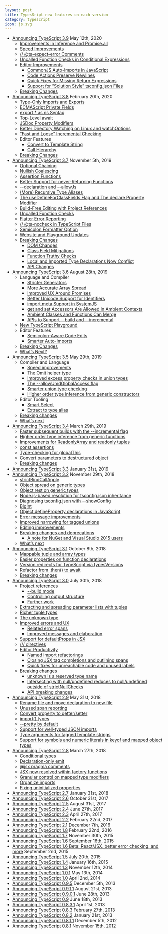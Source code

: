 ```yaml
---
layout: post
title: TypesSript new features on each version
category: typescript
icon: js.svg
---
```


* [Announcing TypeScript 3.9](https://devblogs.microsoft.com/typescript/announcing-typescript-3-9/) May 12th, 2020
    * [Improvements in Inference and Promise.all](https://devblogs.microsoft.com/typescript/announcing-typescript-3-9/#promise-improvements)
    * [Speed Improvements](https://devblogs.microsoft.com/typescript/announcing-typescript-3-9/#speed-improvements)
    * [// @ts-expect-error Comments](https://devblogs.microsoft.com/typescript/announcing-typescript-3-9/#ts-expect-error-comments)
    * [Uncalled Function Checks in Conditional Expressions](https://devblogs.microsoft.com/typescript/announcing-typescript-3-9/#uncalled-in-conditionals)
    * [Editor Improvements](https://devblogs.microsoft.com/typescript/announcing-typescript-3-9/#editor-improvements)
        * [CommonJS Auto-Imports in JavaScript](https://devblogs.microsoft.com/typescript/announcing-typescript-3-9/#cjs-auto-imports)
        * [Code Actions Preserve Newlines](https://devblogs.microsoft.com/typescript/announcing-typescript-3-9/#preserve-newlines)
        * [Quick Fixes for Missing Return Expressions](https://devblogs.microsoft.com/typescript/announcing-typescript-3-9/#missing-returns)
        * [Support for “Solution Style” tsconfig.json Files](https://devblogs.microsoft.com/typescript/announcing-typescript-3-9/#solution-style-tsconfig)
    * [Breaking Changes](https://devblogs.microsoft.com/typescript/announcing-typescript-3-9/#breaking-changes)
* [Announcing TypeScript 3.8](https://devblogs.microsoft.com/typescript/announcing-typescript-3-8/) February 20th, 2020
    * [Type-Only Imports and Exports](https://devblogs.microsoft.com/typescript/announcing-typescript-3-8/#type-only-imports-exports)
    * [ECMAScript Private Fields](https://devblogs.microsoft.com/typescript/announcing-typescript-3-8/#ecmascript-private-fields)
    * [export * as ns Syntax](https://devblogs.microsoft.com/typescript/announcing-typescript-3-8/#export-star-as-namespace-syntax)
    * [Top-Level await](https://devblogs.microsoft.com/typescript/announcing-typescript-3-8/#top-level-await)
    * [JSDoc Property Modifiers](https://devblogs.microsoft.com/typescript/announcing-typescript-3-8/#jsdoc-modifiers)
    * [Better Directory Watching on Linux and watchOptions](https://devblogs.microsoft.com/typescript/announcing-typescript-3-8/#better-directory-watching)
    * [“Fast and Loose” Incremental Checking](https://devblogs.microsoft.com/typescript/announcing-typescript-3-8/#assume-direct-dependencies)
    * Editor Features
        * [Convert to Template String](https://devblogs.microsoft.com/typescript/announcing-typescript-3-8/#convert-to-template-string)
        * [Call Hierarchy](https://devblogs.microsoft.com/typescript/announcing-typescript-3-8/#call-hierarchy)
    * [Breaking Changes](https://devblogs.microsoft.com/typescript/announcing-typescript-3-8/#breaking-changes)
* [Announcing TypeScript 3.7](https://devblogs.microsoft.com/typescript/announcing-typescript-3-7/) November 5th, 2019
    * [Optional Chaining](https://devblogs.microsoft.com/typescript/announcing-typescript-3-7/#optional-chaining)
    * [Nullish Coalescing](https://devblogs.microsoft.com/typescript/announcing-typescript-3-7/#nullish-coalescing)
    * [Assertion Functions](https://devblogs.microsoft.com/typescript/announcing-typescript-3-7/#assertion-functions)
    * [Better Support for never-Returning Functions](https://devblogs.microsoft.com/typescript/announcing-typescript-3-7/#better-support-for-never-returning-functions)
    * [--declaration and --allowJs](https://devblogs.microsoft.com/typescript/announcing-typescript-3-7/#--declaration-and--allowjs)
    * [(More) Recursive Type Aliases](https://devblogs.microsoft.com/typescript/announcing-typescript-3-7/#more-recursive-type-aliases)
    * [The useDefineForClassFields Flag and The declare Property Modifier](https://devblogs.microsoft.com/typescript/announcing-typescript-3-7/#the-usedefineforclassfields-flag-and-the-declare-property-modifier)
    * [Build-Free Editing with Project References](https://devblogs.microsoft.com/typescript/announcing-typescript-3-7/#build-free-editing-with-project-references)
    * [Uncalled Function Checks](https://devblogs.microsoft.com/typescript/announcing-typescript-3-7/#uncalled-function-checks)
    * [Flatter Error Reporting](https://devblogs.microsoft.com/typescript/announcing-typescript-3-7/#flatter-error-reporting)
    * [// @ts-nocheck in TypeScript Files](https://devblogs.microsoft.com/typescript/announcing-typescript-3-7/#ts-nocheck-in-typescript-files)
    * [Semicolon Formatter Option](https://devblogs.microsoft.com/typescript/announcing-typescript-3-7/#semicolon-formatter-option)
    * [Website and Playground Updates](https://devblogs.microsoft.com/typescript/announcing-typescript-3-7/#website-and-playground-updates)
    * [Breaking Changes](https://devblogs.microsoft.com/typescript/announcing-typescript-3-7/#breaking-Changes)
        * [DOM Changes](https://devblogs.microsoft.com/typescript/announcing-typescript-3-7/#dom-changes)
        * [Class Field Mitigations](https://devblogs.microsoft.com/typescript/announcing-typescript-3-7/#class-field-mitigations)
        * [Function Truthy Checks](https://devblogs.microsoft.com/typescript/announcing-typescript-3-7/#function-truthy-checks)
        * [Local and Imported Type Declarations Now Conflict](https://devblogs.microsoft.com/typescript/announcing-typescript-3-7/#local-and-imported-type-declarations-now-conflict)
        * [API Changes](https://devblogs.microsoft.com/typescript/announcing-typescript-3-7/#api-changes)
* [Announcing TypeScript 3.6](https://devblogs.microsoft.com/typescript/announcing-typescript-3-6/) August 28th, 2019
    * Language and Compiler
        * [Stricter Generators](https://devblogs.microsoft.com/typescript/announcing-typescript-3-6/#stricter-generators)
        * [More Accurate Array Spread](https://devblogs.microsoft.com/typescript/announcing-typescript-3-6/#more-accurate-array-spread)
        * [Improved UX Around Promises](https://devblogs.microsoft.com/typescript/announcing-typescript-3-6/#improved-ux-around-promises)
        * [Better Unicode Support for Identifiers](https://devblogs.microsoft.com/typescript/announcing-typescript-3-6/#better-unicode-support-for-identifiers)
        * [import.meta Support in SystemJS](https://devblogs.microsoft.com/typescript/announcing-typescript-3-6/#import-meta-support-in-systemjs)
        * [get and set Accessors Are Allowed in Ambient Contexts](https://devblogs.microsoft.com/typescript/announcing-typescript-3-6/#get-and-set-accessors-allowed-in-ambient-contexts)
        * [Ambient Classes and Functions Can Merge](https://devblogs.microsoft.com/typescript/announcing-typescript-3-6/#ambient-classes-and-functions-can-merge)
        * [APIs to Support --build and --incremental](https://devblogs.microsoft.com/typescript/announcing-typescript-3-6/#apis-to-support-build-and-incremental)
    * [New TypeScript Playground](https://devblogs.microsoft.com/typescript/announcing-typescript-3-6/#new-typescript-playground)
    * Editor Features
        * [Semicolon-Aware Code Edits](https://devblogs.microsoft.com/typescript/announcing-typescript-3-6/#semicolon-aware-code-edits)
        * [Smarter Auto-Imports](https://devblogs.microsoft.com/typescript/announcing-typescript-3-6/#smarter-auto-imports)
    * [Breaking Changes](https://devblogs.microsoft.com/typescript/announcing-typescript-3-6/#breaking-changes)
    * [What’s Next?](https://devblogs.microsoft.com/typescript/announcing-typescript-3-6/#whats-next)
* [Announcing TypeScript 3.5](https://devblogs.microsoft.com/typescript/announcing-typescript-3-5/) May 29th, 2019
    * Compiler and Language
        * [Speed improvements](https://devblogs.microsoft.com/typescript/announcing-typescript-3-5/#speed-improvements)
        * [The Omit helper type](https://devblogs.microsoft.com/typescript/announcing-typescript-3-5/#the-omit-helper-type)
        * [Improved excess property checks in union types](https://devblogs.microsoft.com/typescript/announcing-typescript-3-5/#improved-excess-property-checks-in-union-types)
        * [The --allowUmdGlobalAccess flag](https://devblogs.microsoft.com/typescript/announcing-typescript-3-5/#the---allowumdglobalaccess-flag)
        * [Smarter union type checking](https://devblogs.microsoft.com/typescript/announcing-typescript-3-5/#smarter-union-type-checking)
        * [Higher order type inference from generic constructors](https://devblogs.microsoft.com/typescript/announcing-typescript-3-5/#higher-order-type-inference-from-generic-constructors)
    * Editor Tooling
        * [Smart Select](https://devblogs.microsoft.com/typescript/announcing-typescript-3-5/#smart-select)
        * [Extract to type alias](https://devblogs.microsoft.com/typescript/announcing-typescript-3-5/#extract-to-type-alias)
    * [Breaking changes](https://devblogs.microsoft.com/typescript/announcing-typescript-3-5/#breaking-changes)
    * [What’s next](https://devblogs.microsoft.com/typescript/announcing-typescript-3-5/#whats-next)
* [Announcing TypeScript 3.4](https://devblogs.microsoft.com/typescript/announcing-typescript-3-4/) March 29th, 2019
    * [Faster subsequent builds with the --incremental flag](https://devblogs.microsoft.com/typescript/announcing-typescript-3-4/#faster-subsequent-builds-with-the---incremental-flag)
    * [Higher order type inference from generic functions](https://devblogs.microsoft.com/typescript/announcing-typescript-3-4/#higher-order-type-inference-from-generic-functions)
    * [Improvements for ReadonlyArray and readonly tuples](https://devblogs.microsoft.com/typescript/announcing-typescript-3-4/#improvements-for-readonlyarray-and-readonly-tuples)
    * [const assertions](https://devblogs.microsoft.com/typescript/announcing-typescript-3-4/#const-assertions)
    * [Type-checking for globalThis](https://devblogs.microsoft.com/typescript/announcing-typescript-3-4/#type-checking-for-globalthis)
    * [Convert parameters to destructured object](https://devblogs.microsoft.com/typescript/announcing-typescript-3-4/#convert-parameters-to-destructured-object)
    * [Breaking changes](https://devblogs.microsoft.com/typescript/announcing-typescript-3-4/#breaking-changes)
* [Announcing TypeScript 3.3](https://devblogs.microsoft.com/typescript/announcing-typescript-3-3/) January 31st, 2019
* [Announcing TypeScript 3.2](https://devblogs.microsoft.com/typescript/announcing-typescript-3-2/) November 29th, 2018
    * [strictBindCallApply](https://devblogs.microsoft.com/typescript/announcing-typescript-3-2/#strictbindcallapply)
    * [Object spread on generic types](https://devblogs.microsoft.com/typescript/announcing-typescript-3-2/#object-spread-on-generic-types)
    * [Object rest on generic types](https://devblogs.microsoft.com/typescript/announcing-typescript-3-2/#object-rest-on-generic-types)
    * [Node.js-based resolution for tsconfig.json inheritance](https://devblogs.microsoft.com/typescript/announcing-typescript-3-2/#configuration-inheritance-via-node_modules-packages)
    * [Diagnosing tsconfig.json with --showConfig](https://devblogs.microsoft.com/typescript/announcing-typescript-3-2/#diagnosing-tsconfigjson-with---showconfig)
    * [BigInt](https://devblogs.microsoft.com/typescript/announcing-typescript-3-2/#bigint)
    * [Object.defineProperty declarations in JavaScript](https://devblogs.microsoft.com/typescript/announcing-typescript-3-2/#objectdefineproperty-declarations-in-javascript)
    * [Error message improvements](https://devblogs.microsoft.com/typescript/announcing-typescript-3-2/#error-message-improvements)
    * [Improved narrowing for tagged unions](https://devblogs.microsoft.com/typescript/announcing-typescript-3-2/#improved-narrowing-for-tagged-unions)
    * [Editing improvements](https://devblogs.microsoft.com/typescript/announcing-typescript-3-2/#editing-improvements)
    * [Breaking changes and deprecations](https://devblogs.microsoft.com/typescript/announcing-typescript-3-2/#breaking-changes-and-deprecations)
        * [A note for NuGet and Visual Studio 2015 users](https://devblogs.microsoft.com/typescript/announcing-typescript-3-2/#a-note-for-nuget-and-visual-studio-2015)
    * [What’s next](https://devblogs.microsoft.com/typescript/announcing-typescript-3-2/#whats-next)
* [Announcing TypeScript 3.1](https://devblogs.microsoft.com/typescript/announcing-typescript-3-1/) October 8th, 2018
    * [Mappable tuple and array types](https://devblogs.microsoft.com/typescript/announcing-typescript-3-1/#mappable-tuple-and-array-types)
    * [Easier properties on function declarations](https://devblogs.microsoft.com/typescript/announcing-typescript-3-1/#easier-properties-on-function-declarations)
    * [Version redirects for TypeScript via typesVersions](https://devblogs.microsoft.com/typescript/announcing-typescript-3-1/#version-redirects-for-TypeScript-via-typesVersions)
    * [Refactor from .then() to await](https://devblogs.microsoft.com/typescript/announcing-typescript-3-1/#refactor-from-then-to-await)
    * [Breaking changes](https://devblogs.microsoft.com/typescript/announcing-typescript-3-1/#breaking-changes)
* [Announcing TypeScript 3.0](https://devblogs.microsoft.com/typescript/announcing-typescript-3-0/) July 30th, 2018
    * [Project references](https://devblogs.microsoft.com/typescript/announcing-typescript-3-0/#project-references)
        * [--build mode](https://devblogs.microsoft.com/typescript/announcing-typescript-3-0/#build-mode)
        * [Controlling output structure](https://devblogs.microsoft.com/typescript/announcing-typescript-3-0/#controlling-output-structure)
        * [Further work](https://devblogs.microsoft.com/typescript/announcing-typescript-3-0/#further-work)
    * [Extracting and spreading parameter lists with tuples](https://devblogs.microsoft.com/typescript/announcing-typescript-3-0/#tuples-and-parameters)
    * [Richer tuple types](https://devblogs.microsoft.com/typescript/announcing-typescript-3-0/#richer-tuple-types)
    * [The unknown type](https://devblogs.microsoft.com/typescript/announcing-typescript-3-0/#the-unknown-type)
    * [Improved errors and UX](https://devblogs.microsoft.com/typescript/announcing-typescript-3-0/#improved-errors-and-ux)
        * [Related error spans](https://devblogs.microsoft.com/typescript/announcing-typescript-3-0/#related-error-spans)
        * [Improved messages and elaboration](https://devblogs.microsoft.com/typescript/announcing-typescript-3-0/#Improved-messages-and-elaboration)
    * [Support for defaultProps in JSX](https://devblogs.microsoft.com/typescript/announcing-typescript-3-0/#default-props-support)
    * [/// <reference lib="..." /> directives](https://devblogs.microsoft.com/typescript/announcing-typescript-3-0/#lib-directives)
    * [Editor Productivity](https://devblogs.microsoft.com/typescript/announcing-typescript-3-0/#editor-productivity)
        * [Named import refactorings](https://devblogs.microsoft.com/typescript/announcing-typescript-3-0/#named-import-refactorings)
        * [Closing JSX tag completions and outlining spans](https://devblogs.microsoft.com/typescript/announcing-typescript-3-0/#jsx-productivity)
        * [Quick fixes for unreachable code and unused labels](https://devblogs.microsoft.com/typescript/announcing-typescript-3-0/#remove-bogus-code)
    * [Breaking changes](https://devblogs.microsoft.com/typescript/announcing-typescript-3-0/#breaking-changes)
        * [unknown is a reserved type name](https://devblogs.microsoft.com/typescript/announcing-typescript-3-0/#unknown-is-a-reserved-type-name)
        * [Intersecting with null/undefined reduces to null/undefined outside of strictNullChecks](https://devblogs.microsoft.com/typescript/announcing-typescript-3-0/#intersecting-with-nullundefined)
        * [API breaking changes](https://devblogs.microsoft.com/typescript/announcing-typescript-3-0/#api-breaking-changes)
* [Announcing TypeScript 2.9](https://devblogs.microsoft.com/typescript/announcing-typescript-2-9-2/) May 31st, 2018
    * [Rename file and move declaration to new file](https://devblogs.microsoft.com/typescript/announcing-typescript-2-9-2/#rename-move-file)
    * [Unused span reporting](https://devblogs.microsoft.com/typescript/announcing-typescript-2-9-2/#unused-span-reporting)
    * [Convert property to getter/setter](https://devblogs.microsoft.com/typescript/announcing-typescript-2-9-2/#convert-getter-setter)
    * [import() types](https://devblogs.microsoft.com/typescript/announcing-typescript-2-9-2/#import-types)
    * [--pretty by default](https://devblogs.microsoft.com/typescript/announcing-typescript-2-9-2/#pretty-by-default)
    * [Support for well-typed JSON imports](https://devblogs.microsoft.com/typescript/announcing-typescript-2-9-2/#json-imports)
    * [Type arguments for tagged template strings](https://devblogs.microsoft.com/typescript/announcing-typescript-2-9-2/#type-arguments-tagged-template-strings)
    * [Support for symbols and numeric literals in keyof and mapped object types](https://devblogs.microsoft.com/typescript/announcing-typescript-2-9-2/#updated-keyof)
* [Announcing TypeScript 2.8](https://devblogs.microsoft.com/typescript/announcing-typescript-2-8-2/) March 27th, 2018
    * [Conditional types](https://devblogs.microsoft.com/typescript/announcing-typescript-2-8-2/#conditional-types)
    * [Declaration-only emit](https://devblogs.microsoft.com/typescript/announcing-typescript-2-8-2/#declaration-only-emit)
    * [@jsx pragma comments](https://devblogs.microsoft.com/typescript/announcing-typescript-2-8-2/#jsx-pragma-comments)
    * [JSX now resolved within factory functions](https://devblogs.microsoft.com/typescript/announcing-typescript-2-8-2/#jsx-namespace-resolution)
    * [Granular control on mapped type modifiers](https://devblogs.microsoft.com/typescript/announcing-typescript-2-8-2/#granular-control-mapped-type-modifiers)
    * [Organize imports](https://devblogs.microsoft.com/typescript/announcing-typescript-2-8-2/#organize-imports)
    * [Fixing uninitialized properties](https://devblogs.microsoft.com/typescript/announcing-typescript-2-8-2/#uninitialized-properties)
* [Announcing TypeScript 2.7](https://devblogs.microsoft.com/typescript/announcing-typescript-2-7/) January 31st, 2018
* [Announcing TypeScript 2.6](https://devblogs.microsoft.com/typescript/announcing-typescript-2-6/) October 31st, 2017
* [Announcing TypeScript 2.5](https://devblogs.microsoft.com/typescript/announcing-typescript-2-5/) August 31st, 2017
* [Announcing TypeScript 2.4](https://devblogs.microsoft.com/typescript/announcing-typescript-2-4/) June 27th, 2017
* [Announcing TypeScript 2.3](https://devblogs.microsoft.com/typescript/announcing-typescript-2-3/) April 27th, 2017
* [Announcing TypeScript 2.2](https://devblogs.microsoft.com/typescript/announcing-typescript-2-2/) February 22nd, 2017
* [Announcing TypeScript 2.1](https://devblogs.microsoft.com/typescript/announcing-typescript-2-1-2/) December 7th, 2016
* [Announcing TypeScript 1.8](https://devblogs.microsoft.com/typescript/announcing-typescript-1-8-2/) February 22nd, 2016
* [Announcing TypeScript 1.7](https://devblogs.microsoft.com/typescript/announcing-typescript-1-7/) November 30th, 2015
* [Announcing TypeScript 1.6](https://devblogs.microsoft.com/typescript/announcing-typescript-1-6-2/) September 16th, 2015
* [Announcing TypeScript 1.6 Beta: React/JSX, better error checking, and more](https://devblogs.microsoft.com/typescript/announcing-typescript-1-6-beta-reactjsx-better-error-checking-and-more/) September 2nd, 2015
* [Announcing TypeScript 1.5](https://devblogs.microsoft.com/typescript/announcing-typescript-1-5/) July 20th, 2015
* [Announcing TypeScript 1.4](https://devblogs.microsoft.com/typescript/announcing-typescript-1-4/) January 16th, 2015
* [Announcing TypeScript 1.3](https://devblogs.microsoft.com/typescript/announcing-typescript-1-3/) November 12th, 2014
* [Announcing TypeScript 1.0.1](https://devblogs.microsoft.com/typescript/announcing-typescript-1-0-1/) May 13th, 2014
* [Announcing TypeScript 1.0](https://devblogs.microsoft.com/typescript/announcing-typescript-1-0/) April 2nd, 2014
* [Announcing TypeScript 0.9.5](https://devblogs.microsoft.com/typescript/announcing-typescript-0-9-5/) December 5th, 2013
* [Announcing TypeScript 0.9.1.1](https://devblogs.microsoft.com/typescript/announcing-typescript-0-9-1-1/) August 21st, 2013
* [Announcing TypeScript 0.9.0.1](https://devblogs.microsoft.com/typescript/announcing-typescript-0-9-0-1/) June 28th, 2013
* [Announcing TypeScript 0.9](https://devblogs.microsoft.com/typescript/announcing-typescript-0-9/) June 18th, 2013
* [Announcing TypeScript 0.8.3.1](https://devblogs.microsoft.com/typescript/announcing-typescript-0-8-3-1/) April 1st, 2013
* [Announcing TypeScript 0.8.3](https://devblogs.microsoft.com/typescript/announcing-typescript-0-8-3/) February 27th, 2013
* [Announcing TypeScript 0.8.2](https://devblogs.microsoft.com/typescript/announcing-typescript-0-8-2/) January 21st, 2013
* [Announcing TypeScript 0.8.1.1](https://devblogs.microsoft.com/typescript/announcing-typescript-0-8-1-1/) December 5th, 2012
* [Announcing TypeScript 0.8.1](https://devblogs.microsoft.com/typescript/announcing-typescript-0-8-1/) November 15th, 2012

